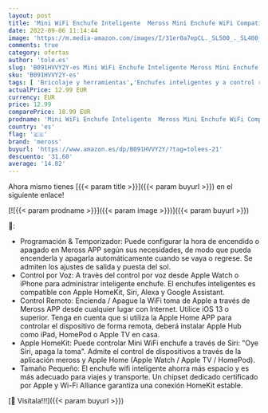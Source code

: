 ```yaml
---
layout: post
title: 'Mini WiFi Enchufe Inteligente  Meross Mini Enchufe WiFi Compatible con Apple HomeKit Siri  Alexa  Google Assistant y SmartThings  Wi-Fi Smart Plug  1 Paquete'
date: 2022-09-06 11:14:44
image: 'https://m.media-amazon.com/images/I/31er0a7epCL._SL500_._SL400_.jpg'
comments: true
category: ofertas
author: 'tole.es'
slug: 'B091HVVY2Y-es Mini WiFi Enchufe Inteligente Meross Mini Enchufe WiFi...'
sku: 'B091HVVY2Y-es'
tags: [ 'Bricolaje y herramientas','Enchufes inteligentes y a control remoto','Enchufes y accesorios','Instalación eléctrica','alexa','enchufe','inteligente','meross','🇪🇸', ]
actualPrice: 12.99 EUR
currency: EUR
price: 12.99
comparePrice: 18.99 EUR
prodname: 'Mini WiFi Enchufe Inteligente  Meross Mini Enchufe WiFi Compatible con Apple HomeKit Siri  Alexa  Google Assistant y SmartThings  Wi-Fi Smart Plug  1 Paquete'
country: 'es'
flag: '🇪🇸'
brand: 'meross'
buyurl: 'https://www.amazon.es/dp/B091HVVY2Y/?tag=tolees-21'
descuento: '31.60'
average: '14.82'
---
```


Ahora mismo tienes [{{< param title >}}]({{< param buyurl >}}) en el siguiente enlace!

[![{{< param prodname >}}]({{< param image >}})]({{< param buyurl >}})

🔎:

- Programación & Temporizador: Puede configurar la hora de encendido o apagado en Meross APP según sus necesidades, de modo que pueda encenderla y apagarla automáticamente cuando se vaya o regrese. Se admiten los ajustes de salida y puesta del sol.
- Control por Voz: A travès del control por voz desde Apple Watch o iPhone para administrar inteligente enchufe. El enchufes inteligentes es compatible con Apple HomeKit, Siri, Alexa y Google Assistant.
- Control Remoto: Encienda / Apague la WiFi toma de Apple a través de Meross APP desde cualquier lugar con Internet. Utilice iOS 13 o superior. Tenga en cuenta que si utiliza la Apple Home APP para controlar el dispositivo de forma remota, deberá instalar Apple Hub como iPad, HomePod o Apple TV en casa.
- Apple HomeKit: Puede controlar Mini WiFi enchufe a través de Siri: "Oye Siri, apaga la toma". Admite el control de dispositivos a través de la aplicación meross y Apple Home (Apple Watch / Apple TV / HomePod).
- Tamaño Pequeño: El enchufe wifi inteligente ahorra más espacio y es más adecuado para viajes y transporte. Un chipset dedicado certificado por Apple y Wi-Fi Alliance garantiza una conexión HomeKit estable.

[🛒 Visítala!!!]({{< param buyurl >}})
